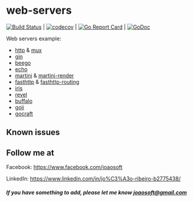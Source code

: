 # web-servers
[![Build Status](https://travis-ci.org/joaosoft/web-servers.svg?branch=master)](https://travis-ci.org/joaosoft/web-servers) | [![codecov](https://codecov.io/gh/joaosoft/web-servers/branch/master/graph/badge.svg)](https://codecov.io/gh/joaosoft/web-servers) | [![Go Report Card](https://goreportcard.com/badge/github.com/joaosoft/web-servers)](https://goreportcard.com/report/github.com/joaosoft/web-servers) | [![GoDoc](https://godoc.org/github.com/joaosoft/web-servers?status.svg)](https://godoc.org/github.com/joaosoft/web-servers)

Web servers example:
* [http](https://github.com/golang/go/blob/master/src/net/http) & [mux](https://github.com/gorilla/mux)
* [gin](https://github.com/gin-gonic/gin)
* [beego](https://github.com/beego/beego)
* [echo](https://github.com/labstack/echo)
* [martini](https://github.com/go-martini/martini) & [martini-render](https://github.com/martini-contrib/render)
* [fasthttp](https://github.com/valyala/fasthttp) & [fasthttp-routing](https://github.com/qiangxue/fasthttp-routing)
* [iris](https://github.com/kataras/iris) 
* [revel](https://github.com/revel/revel) 
* [buffalo](https://github.com/gobuffalo/buffalo) 
* [goji](https://github.com/goji/goji) 
* [gocraft](https://github.com/gocraft/web) 

## Known issues

## Follow me at
Facebook: https://www.facebook.com/joaosoft

LinkedIn: https://www.linkedin.com/in/jo%C3%A3o-ribeiro-b2775438/

##### If you have something to add, please let me know joaosoft@gmail.com
